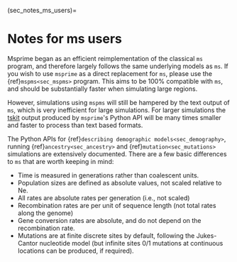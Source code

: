 (sec_notes_ms_users)=
# Notes for ms users

Msprime began as an efficient reimplementation of the classical ``ms``
program, and therefore largely follows the same underlying models
as ``ms``. If you wish to use ``msprime`` as a direct replacement
for ``ms``, please use the {ref}`mspms<sec_mspms>` program. This
aims to be 100% compatible with ``ms``, and should be substantially
faster when simulating large regions.

However, simulations using ``mspms`` will still be hampered by the
text output of ``ms``, which is very inefficient for large
simulations. For larger simulations the [tskit](https://tskit.dev/tskit)
output produced by ``msprime``'s Python API will be many times
smaller and faster to process than text based formats.

The Python APIs for {ref}`describing demographic models<sec_demography>`,
running {ref}`ancestry<sec_ancestry>` and
{ref}`mutation<sec_mutations>` simulations are extensively documented.
There are a few basic differences to ``ms`` that are worth keeping
in mind:

- Time is measured in generations rather than coalescent units.
- Population sizes are defined as absolute values, not scaled relative to Ne.
- All rates are absolute rates per generation (i.e., not scaled)
- Recombination rates are per unit of sequence length (not total rates
  along the genome)
- Gene conversion rates are absolute, and do not depend on the recombination
  rate.
- Mutations are at finite discrete sites by default, following the Jukes-Cantor
  nucleotide model (but infinite sites 0/1 mutations at continuous locations
  can be produced, if required).
